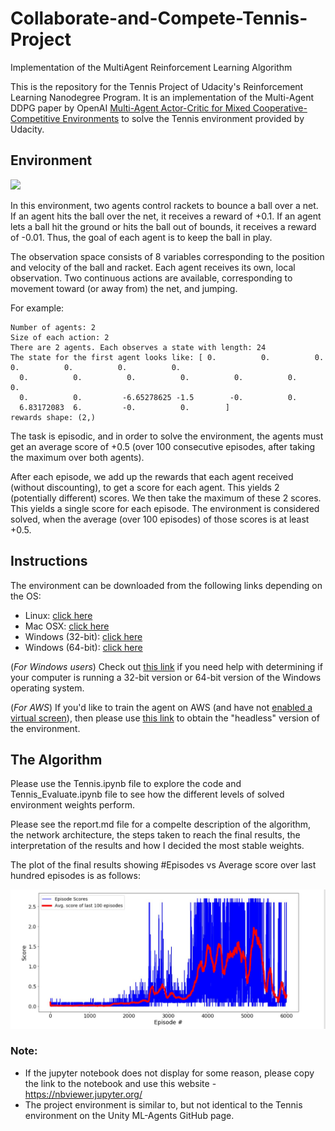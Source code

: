 # Collaborate-and-Compete-Tennis-Project
Implementation of the MultiAgent Reinforcement Learning Algorithm 


This is the repository for the Tennis Project of Udacity's Reinforcement Learning Nanodegree Program. It is an implementation of the Multi-Agent DDPG paper by OpenAI [Multi-Agent Actor-Critic for Mixed Cooperative-Competitive Environments](https://arxiv.org/pdf/1706.02275.pdf) to solve the Tennis environment provided by Udacity.


## Environment

![](gifs/1.218.gif)

In this environment, two agents control rackets to bounce a ball over a net. If an agent hits the ball over the net, it receives a reward of +0.1. If an agent lets a ball hit the ground or hits the ball out of bounds, it receives a reward of -0.01. Thus, the goal of each agent is to keep the ball in play.

The observation space consists of 8 variables corresponding to the position and velocity of the ball and racket. Each agent receives its own, local observation. Two continuous actions are available, corresponding to movement toward (or away from) the net, and jumping.

For example:
```
Number of agents: 2
Size of each action: 2
There are 2 agents. Each observes a state with length: 24
The state for the first agent looks like: [ 0.          0.          0.          0.          0.          0.          0.
  0.          0.          0.          0.          0.          0.          0.
  0.          0.         -6.65278625 -1.5        -0.          0.
  6.83172083  6.         -0.          0.        ]
rewards shape: (2,)

```

The task is episodic, and in order to solve the environment, the agents must get an average score of +0.5 (over 100 consecutive episodes, after taking the maximum over both agents). 

After each episode, we add up the rewards that each agent received (without discounting), to get a score for each agent. This yields 2 (potentially different) scores. We then take the maximum of these 2 scores. This yields a single score for each episode.
The environment is considered solved, when the average (over 100 episodes) of those scores is at least +0.5.

## Instructions

The environment can be downloaded from the following links depending on the OS:
- Linux: [click here](https://s3-us-west-1.amazonaws.com/udacity-drlnd/P2/Reacher/Reacher_Linux.zip)
- Mac OSX: [click here](https://s3-us-west-1.amazonaws.com/udacity-drlnd/P2/Reacher/Reacher.app.zip)
- Windows (32-bit): [click here](https://s3-us-west-1.amazonaws.com/udacity-drlnd/P2/Reacher/Reacher_Windows_x86.zip)
- Windows (64-bit): [click here](https://s3-us-west-1.amazonaws.com/udacity-drlnd/P2/Reacher/Reacher_Windows_x86_64.zip)

(_For Windows users_) Check out [this link](https://support.microsoft.com/en-us/help/827218/how-to-determine-whether-a-computer-is-running-a-32-bit-version-or-64) if you need help with determining if your computer is running a 32-bit version or 64-bit version of the Windows operating system.

(_For AWS_) If you'd like to train the agent on AWS (and have not [enabled a virtual screen](https://github.com/Unity-Technologies/ml-agents/blob/master/docs/Training-on-Amazon-Web-Service.md)), then please use [this link](https://s3-us-west-1.amazonaws.com/udacity-drlnd/P3/Tennis/Tennis_Linux_NoVis.zip) to obtain the "headless" version of the environment.

## The Algorithm

Please use the Tennis.ipynb file to explore the code and Tennis_Evaluate.ipynb file to see how the different levels of solved environment weights perform.

Please see the report.md file for a compelte description of the algorithm, the network architecture, the steps taken to reach the final results, the interpretation of the results and how I decided the most stable weights.

The plot of the final results showing #Episodes vs Average score over last hundred episodes is as follows:

![](gifs/results.JPG)



### Note:
- If the jupyter notebook does not display for some reason, please copy the link to the notebook and use this website -   https://nbviewer.jupyter.org/
- The project environment is similar to, but not identical to the Tennis environment on the Unity ML-Agents GitHub page.







